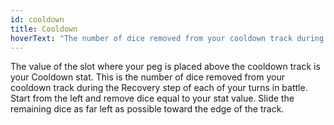 ```yaml
---
id: cooldown
title: Cooldown
hoverText: "The number of dice removed from your cooldown track during the Recovery step of each of your turns in battle."
---
```


The value of the slot where your peg is placed above the cooldown track is your Cooldown stat. This is the number of dice removed from your cooldown track during the Recovery step of each of your turns in battle. Start from the left and remove dice equal to your stat value. Slide the remaining dice as far left as possible toward the edge of the track.
